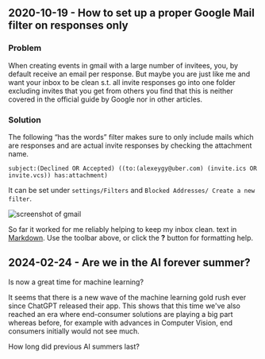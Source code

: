 ## 2020-10-19 - How to set up a proper Google Mail filter on responses only

### Problem
When creating events in gmail with a large number of invitees, you, by default receive an email per response. But maybe you are just like me and want your inbox to be clean s.t. all invite responses go into one folder excluding invites that you get from others you find that this is neither covered in the official guide by Google nor in other articles.

### Solution
The following “has the words” filter makes sure to only include mails which are responses and are actual invite responses by checking the attachment name.

```
subject:(Declined OR Accepted) ((to:(alexeygy@uber.com) (invite.ics OR invite.vcs)) has:attachment)
```

It can be set under `settings/Filters` and `Blocked Addresses/ Create a new filter`.

![screenshot of gmail](../images/0_ioWsIdcYLX2rUNMs.png)


So far it worked for me reliably helping to keep my inbox clean. text in [Markdown](http://daringfireball.net/projects/markdown/). Use the toolbar above, or click the **?** button for formatting help.

## 2024-02-24 - Are we in the AI forever summer?

Is now a great time for machine learning?

It seems that there is a new wave of the machine learning gold rush ever since ChatGPT released their app. This shows that this time we've also reached an era where end-consumer solutions are playing a big part whereas before, for example with advances in Computer Vision, end consumers initially would not see much.

How long did previous AI summers last?